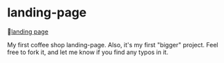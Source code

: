 # landing-page

🔗[landing page](https://peszabolcs.github.io/landing-page/)

My first coffee shop landing-page.
Also, it's my first "bigger" project. Feel free to fork it, and let me know if you find any typos in it.
